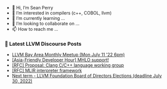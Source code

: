 - 👋 Hi, I’m Sean Perry
- 👀 I’m interested in compilers (c++, COBOL, llvm)
- 🌱 I’m currently learning ...
- 💞️ I’m looking to collaborate on ...
- 📫 How to reach me ...

<!---
s66perry/s66perry is a ✨ special ✨ repository because its `README.md` (this file) appears on your GitHub profile.
You can click the Preview link to take a look at your changes.
--->
### 📕 Latest LLVM Discourse Posts

<!-- DISCOURSE-LLVM:START -->
- [LLVM Bay Area Monthly Meetup &lpar;Mon July 11 &#39;22 6pm&rpar;](https://discourse.llvm.org/t/llvm-bay-area-monthly-meetup-mon-july-11-22-6pm/63193#post_3)
- [[Asia-Friendly Developer Hour] MHLO support!](https://discourse.llvm.org/t/asia-friendly-developer-hour-mhlo-support/63625#post_2)
- [[RFC] Proposal: Clang C/C++ language working group](https://discourse.llvm.org/t/rfc-proposal-clang-c-c-language-working-group/59840?page=2#post_30)
- [[RFC] MLIR interpreter framework](https://discourse.llvm.org/t/rfc-mlir-interpreter-framework/63567?page=2#post_30)
- [Next term - LLVM Foundation Board of Directors Elections &lpar;deadline July 30, 2022&rpar;](https://discourse.llvm.org/t/next-term-llvm-foundation-board-of-directors-elections-deadline-july-30-2022/63636#post_1)
<!-- DISCOURSE-LLVM:END -->
